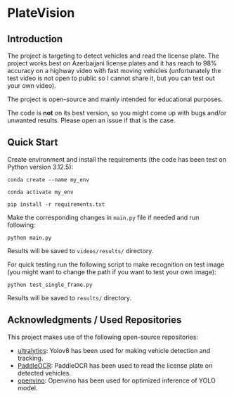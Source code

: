# PlateVision

## Introduction

The project is targeting to detect vehicles and read the license plate. The project works best on Azerbaijani license plates and it has reach to 98% accuracy on a highway video with fast moving vehicles (unfortunately the test video is not open to public so I cannot share it, but you can test out your own video).

The project is open-source and mainly intended for educational purposes.

The code is **not** on its best version, so you might come up with bugs and/or unwanted results. Please open an issue if that is the case.

## Quick Start

Create environment and install the requirements (the code has been test on Python version 3.12.5):

```conda create --name my_env ``` 

```conda activate my_env```

```pip install -r requirements.txt```

Make the corresponding changes in ```main.py``` file if needed and run following:

```python main.py```

Results will be saved to ```videos/results/``` directory.

For quick testing run the following script to make recognition on test image (you might want to change the path if you want to test your own image):

```python test_single_frame.py```

Results will be saved to ```results/``` directory.


## Acknowledgments / Used Repositories

This project makes use of the following open-source repositories:

- [ultralytics](https://github.com/ultralytics/ultralytics): Yolov8 has been used for making vehicle detection and tracking.
- [PaddleOCR](https://github.com/PaddlePaddle/PaddleOCR): PaddleOCR has been used to read the license plate on detected vehicles.
- [openvino](https://github.com/openvinotoolkit/openvino): Openvino has been used for optimized inference of YOLO model.
